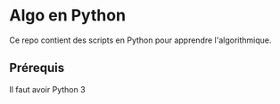 # Algo en Python

Ce repo contient des scripts en Python pour apprendre l'algorithmique.

## Prérequis

Il faut avoir Python 3